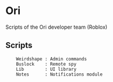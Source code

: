 # Ori
Scripts of the Ori developer team (Roblox)

## Scripts
		Weirdshape : Admin commands
		Buslock    : Remote spy
		Lib        : UI library
		Notes      : Notifications module
